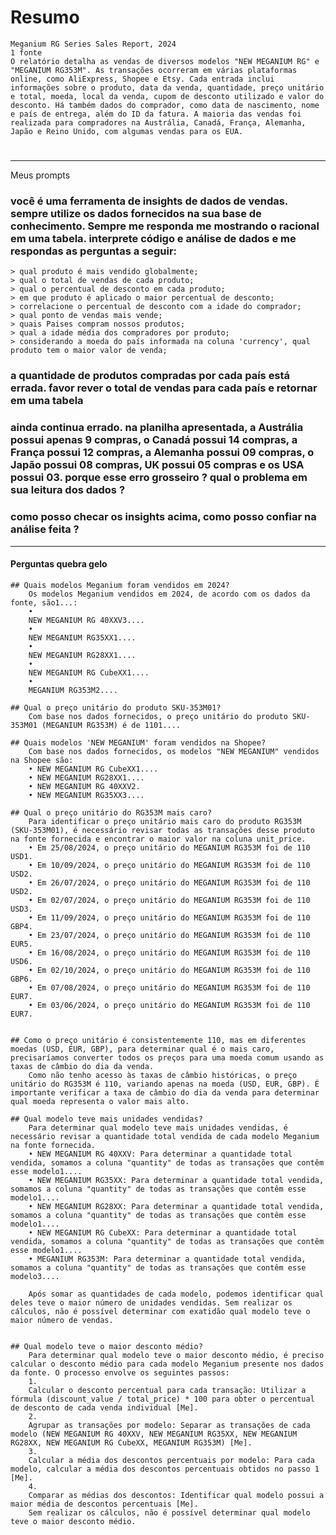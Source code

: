 # Resumo
    Meganium RG Series Sales Report, 2024
    1 fonte
    O relatório detalha as vendas de diversos modelos "NEW MEGANIUM RG" e "MEGANIUM RG353M". As transações ocorreram em várias plataformas online, como AliExpress, Shopee e Etsy. Cada entrada inclui informações sobre o produto, data da venda, quantidade, preço unitário e total, moeda, local da venda, cupom de desconto utilizado e valor do desconto. Há também dados do comprador, como data de nascimento, nome e país de entrega, além do ID da fatura. A maioria das vendas foi realizada para compradores na Austrália, Canadá, França, Alemanha, Japão e Reino Unido, com algumas vendas para os EUA.
#

---

Meus prompts

### 	você é uma ferramenta de insights de dados de vendas. sempre utilize os dados fornecidos na sua base de conhecimento. Sempre me responda me mostrando o racional em uma tabela. interprete código e análise de dados e me respondas as perguntas a seguir: 
    
    > qual produto é mais vendido globalmente; 
    > qual o total de vendas de cada produto; 
    > qual o percentual de desconto em cada produto; 
    > em que produto é aplicado o maior percentual de desconto; 
    > correlacione o percentual de desconto com a idade do comprador; 
    > qual ponto de vendas mais vende; 
    > quais Paises compram nossos produtos; 
    > qual a idade média dos compradores por produto; 
    > considerando a moeda do país informada na coluna 'currency', qual produto tem o maior valor de venda;

### a quantidade de produtos compradas por cada país está errada. favor rever o total de vendas para cada país e retornar em uma tabela

### ainda continua errado. na planilha apresentada, a Austrália possui apenas 9 compras, o Canadá possui 14 compras, a França possui 12 compras, a Alemanha possui 09 compras, o Japão possui 08 compras, UK possui 05 compras e os USA possui 03. porque esse erro grosseiro ? qual o problema em sua leitura dos dados ?


### como posso checar os insights acima, como posso confiar na análise feita ?

---

#### Perguntas quebra gelo
    ## Quais modelos Meganium foram vendidos em 2024?
        Os modelos Meganium vendidos em 2024, de acordo com os dados da fonte, são1...:
        •
        NEW MEGANIUM RG 40XXV3....
        •
        NEW MEGANIUM RG35XX1....
        •
        NEW MEGANIUM RG28XX1....
        •
        NEW MEGANIUM RG CubeXX1....
        •
        MEGANIUM RG353M2....

    ## Qual o preço unitário do produto SKU-353M01?
        Com base nos dados fornecidos, o preço unitário do produto SKU-353M01 (MEGANIUM RG353M) é de 1101....

    ## Quais modelos 'NEW MEGANIUM' foram vendidos na Shopee?
        Com base nos dados fornecidos, os modelos "NEW MEGANIUM" vendidos na Shopee são:
        • NEW MEGANIUM RG CubeXX1....
        • NEW MEGANIUM RG28XX1....
        • NEW MEGANIUM RG 40XXV2.
        • NEW MEGANIUM RG35XX3....

    ## Qual o preço unitário do RG353M mais caro?
        Para identificar o preço unitário mais caro do produto RG353M (SKU-353M01), é necessário revisar todas as transações desse produto na fonte fornecida e encontrar o maior valor na coluna unit_price.
        • Em 25/08/2024, o preço unitário do MEGANIUM RG353M foi de 110 USD1.
        • Em 10/09/2024, o preço unitário do MEGANIUM RG353M foi de 110 USD2.
        • Em 26/07/2024, o preço unitário do MEGANIUM RG353M foi de 110 USD2.
        • Em 02/07/2024, o preço unitário do MEGANIUM RG353M foi de 110 USD3.
        • Em 11/09/2024, o preço unitário do MEGANIUM RG353M foi de 110 GBP4.
        • Em 23/07/2024, o preço unitário do MEGANIUM RG353M foi de 110 EUR5.
        • Em 16/08/2024, o preço unitário do MEGANIUM RG353M foi de 110 USD6.
        • Em 02/10/2024, o preço unitário do MEGANIUM RG353M foi de 110 GBP6.
        • Em 07/08/2024, o preço unitário do MEGANIUM RG353M foi de 110 EUR7.
        • Em 03/06/2024, o preço unitário do MEGANIUM RG353M foi de 110 EUR7.


    ## Como o preço unitário é consistentemente 110, mas em diferentes moedas (USD, EUR, GBP), para determinar qual é o mais caro, precisaríamos converter todos os preços para uma moeda comum usando as taxas de câmbio do dia da venda.
        Como não tenho acesso às taxas de câmbio históricas, o preço unitário do RG353M é 110, variando apenas na moeda (USD, EUR, GBP). É importante verificar a taxa de câmbio do dia da venda para determinar qual moeda representa o valor mais alto.

    ## Qual modelo teve mais unidades vendidas?
        Para determinar qual modelo teve mais unidades vendidas, é necessário revisar a quantidade total vendida de cada modelo Meganium na fonte fornecida.
        • NEW MEGANIUM RG 40XXV: Para determinar a quantidade total vendida, somamos a coluna "quantity" de todas as transações que contêm esse modelo1....
        • NEW MEGANIUM RG35XX: Para determinar a quantidade total vendida, somamos a coluna "quantity" de todas as transações que contêm esse modelo1....
        • NEW MEGANIUM RG28XX: Para determinar a quantidade total vendida, somamos a coluna "quantity" de todas as transações que contêm esse modelo1....
        • NEW MEGANIUM RG CubeXX: Para determinar a quantidade total vendida, somamos a coluna "quantity" de todas as transações que contêm esse modelo1....
        • MEGANIUM RG353M: Para determinar a quantidade total vendida, somamos a coluna "quantity" de todas as transações que contêm esse modelo3....
        
        Após somar as quantidades de cada modelo, podemos identificar qual deles teve o maior número de unidades vendidas. Sem realizar os cálculos, não é possível determinar com exatidão qual modelo teve o maior número de vendas.


    ## Qual modelo teve o maior desconto médio?
        Para determinar qual modelo teve o maior desconto médio, é preciso calcular o desconto médio para cada modelo Meganium presente nos dados da fonte. O processo envolve os seguintes passos:
        1.
        Calcular o desconto percentual para cada transação: Utilizar a fórmula (discount_value / total_price) * 100 para obter o percentual de desconto de cada venda individual [Me].
        2.
        Agrupar as transações por modelo: Separar as transações de cada modelo (NEW MEGANIUM RG 40XXV, NEW MEGANIUM RG35XX, NEW MEGANIUM RG28XX, NEW MEGANIUM RG CubeXX, MEGANIUM RG353M) [Me].
        3.
        Calcular a média dos descontos percentuais por modelo: Para cada modelo, calcular a média dos descontos percentuais obtidos no passo 1 [Me].
        4.
        Comparar as médias dos descontos: Identificar qual modelo possui a maior média de descontos percentuais [Me].
        Sem realizar os cálculos, não é possível determinar qual modelo teve o maior desconto médio.
##


